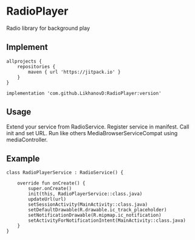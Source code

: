 # RadioPlayer
Radio library for background play

## Implement

```
allprojects {
    repositories {
        maven { url 'https://jitpack.io' }
    }
}

implementation 'com.github.LikhanovD:RadioPlayer:version'
```

## Usage

Extend your service from RadioService. Register service in manifest. Call init and set URL.
Run like others MediaBrowserServiceCompat using mediaController.

## Example

```
class RadioPlayerService : RadioService() {

    override fun onCreate() {
        super.onCreate()
        init(this, RadioPlayerService::class.java)
        updateUrl(url)
        setSessionActivity(MainActivity::class.java)
        setDefaultDrawable(R.drawable.ic_track_placeholder)
        setNotificationDrawable(R.mipmap.ic_notification)
        setActivityForNotificationIntent(MainActivity::class.java)
    }
}
```

